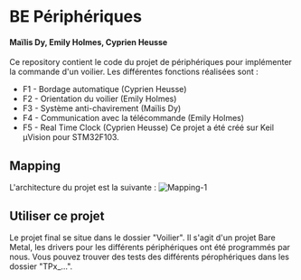 # BE Périphériques
#### Maïlis Dy, Emily Holmes, Cyprien Heusse
Ce repository contient le code du projet de périphériques pour implémenter la commande d'un voilier.
Les différentes fonctions réalisées sont :
- F1 - Bordage automatique (Cyprien Heusse)
- F2 - Orientation du voilier (Emily Holmes)
- F3 - Système anti-chavirement (Maïlis Dy)
- F4 - Communication avec la télécommande (Emily Holmes)
- F5 - Real Time Clock (Cyprien Heusse)
Ce projet a été créé sur Keil μVision pour STM32F103.

## Mapping
L'architecture du projet est la suivante :
![Mapping-1](https://user-images.githubusercontent.com/46382251/203351447-dd459ae1-9e70-4edb-9482-e1c2d52973bf.jpg)

## Utiliser ce projet
Le projet final se situe dans le dossier "Voilier".
Il s'agit d'un projet Bare Metal, les drivers pour les différents périphériques ont été programmés par nous. Vous pouvez trouver des tests des différents pérophériques dans les dossier "TPx_...".
